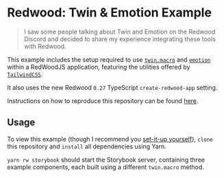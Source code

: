 # Redwood: Twin & Emotion Example

> I saw some people talking about Twin and Emotion on the Redwood Discord and decided to share my experience integrating these tools with Redwood.

This example includes the setup required to use [`twin.macro`](https://github.com/ben-rogerson/twin.macro) and [`emotion`](https://emotion.sh/docs/introduction) within a RedWoodJS application, featuring the utilities offered by [`TailwindCSS`](https://tailwindcss.com/).

It also uses the new Redwood `0.27` TypeScript `create-redwood-app` setting.

Instructions on how to reproduce this repository can be found [here](https://github.com/realStandal/my-redwoodjs-tips-n-workflows/blob/main/twin-macro-emotion.md#redwoodjs-using-twinmacro--emotion).

## Usage

To view this example (though I recommend you [set-it-up yourself](https://github.com/realStandal/my-redwoodjs-tips-n-workflows/blob/main/twin-macro-emotion.md#redwoodjs-using-twinmacro--emotion)), `clone` this repository and `install` all dependencies using Yarn.

`yarn rw storybook` should start the Storybook server, containing three example components, each built using a different `twin.macro` method.
